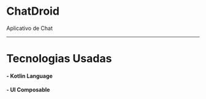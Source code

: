 # ChatDroid
Aplicativo de Chat

----------------------------------------------------------------------------------------------------

# Tecnologias Usadas

#### - Kotlin Language
#### - UI Composable